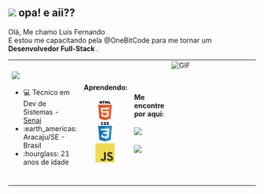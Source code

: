 <h2> <img src="https://media.giphy.com/media/uBdraueIvlv0cX1C00/giphy.gif" height="60"> opa! e aii??  </h2>
<p>Olá, Me chamo Luis Fernando<br/>E estou me capacitando pela @OneBitCode para me tornar um <b>Desenvolvedor Full-Stack </b>.</p>
<table> <tr>
                 <td>
                            <img src="https://media.giphy.com/media/xU0iLb3NZpsWF9Ac8y/giphy.gif" height="40">
                    <ul>
                           <li>💻 Técnico em Dev de Sistemas - <a href="http://www.se.senai.br">Senai</a> </li>
                        <li>:earth_americas: Aracaju/SE - Brasil</li>
                       <li>:hourglass: 21 anos de idade</li>
                   </ul>
                 </td>
                 <td>
                         <h4>  Aprendendo: </h4>
                   <ul>
                      <img align= "botton" src="https://raw.githubusercontent.com/devicons/devicon/master/icons/html5/html5-original-wordmark.svg" alt="html5" width="40" height="40"/><img align= "botton" src="https://raw.githubusercontent.com/devicons/devicon/master/icons/css3/css3-original-wordmark.svg" alt="css3" width="40" height="40"/><img align= "botton" src="https://raw.githubusercontent.com/devicons/devicon/master/icons/javascript/javascript-original.svg" alt="javascript" width="40" height="40"/>
                   </ul>
                </td>
                <td>
                     <h4>Me encontre por aqui: </h4>
                    
  <a href="https://www.instagram.com/lu_moura.dev/" target ="_blank"><img src="https://img.shields.io/badge/Instagram-E4405F?style=for-the-badge&logo=instagram&logoColor=white" target ="_blank"></a>
      <br><br>
  <a href="https://www.linkedin.com/in/luis-fernando-835154203/" target="_blank"> <img src="https://img.shields.io/badge/LinkedIn-0077B5?style=for-the-badge&logo=linkedin&logoColor=white" target="_blank"></a>
                 </td>
                 <td>
                     <img align="left" alt="GIF" src="https://i.pinimg.com/originals/e4/26/70/e426702edf874b181aced1e2fa5c6cde.gif" width="600px" height="250px"/>
                 </td>
</tr></table>
